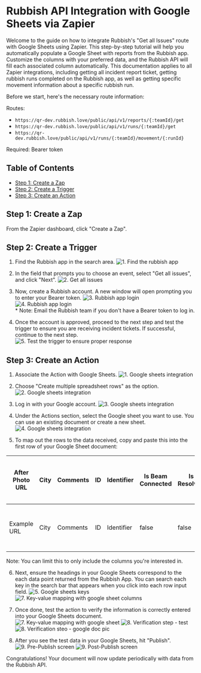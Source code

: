 # Rubbish API Integration with Google Sheets via Zapier

Welcome to the guide on how to integrate Rubbish's "Get all Issues" route with Google Sheets using Zapier. This step-by-step tutorial will help you automatically populate a Google Sheet with reports from the Rubbish app. Customize the columns with your preferred data, and the Rubbish API will fill each associated column automatically. This documentation applies to all Zapier integrations, including getting all incident report ticket, getting rubbish runs completed on the Rubbish app, as well as getting specific movement information about a specific rubbish run.

Before we start, here's the necessary route information:

Routes: 
- `https://qr-dev.rubbish.love/public/api/v1/reports/{:teamId}/get`
- `https://qr-dev.rubbish.love/public/api/v1/runs/{:teamId}/get`
- `https://qr-dev.rubbish.love/public/api/v1/runs/{:teamId}/movement/{:runId}`

Required: Bearer token

## Table of Contents

- [Step 1: Create a Zap](#create-zap)
- [Step 2: Create a Trigger](#create-trigger)
- [Step 3: Create an Action](#create-action)

<a name="create-zap"></a>

## Step 1: Create a Zap

From the Zapier dashboard, click "Create a Zap".

<a name="create-trigger"></a>

## Step 2: Create a Trigger

1. Find the Rubbish app in the search area.
   ![1. Find the rubbish app](./assets/step1.png)

2. In the field that prompts you to choose an event, select "Get all issues", and click "Next".
   ![2. Get all issues](./assets/step2.png)

3. Now, create a Rubbish account. A new window will open prompting you to enter your Bearer token.
   ![3. Rubbish app login](./assets/step3.png)
   ![4. Rubbish app login](./assets/step4.png)
   <br>\* Note: Email the Rubbish team if you don't have a Bearer token to log in.

4. Once the account is approved, proceed to the next step and test the trigger to ensure you are receiving incident tickets. If successful, continue to the next step.
   ![5. Test the trigger to ensure proper response](./assets/step5.png)

<a name="create-action"></a>

## Step 3: Create an Action

1. Associate the Action with Google Sheets.
   ![1. Google sheets integration](./assets/step6.png)

2. Choose "Create multiple spreadsheet rows" as the option.
   ![2. Google sheets integration](./assets/step7.png)

3. Log in with your Google account.
   ![3. Google sheets integration](./assets/step8.png)

4. Under the Actions section, select the Google sheet you want to use. You can use an existing document or create a new sheet.
   ![4. Google sheets integration](./assets/step9.png)

5. To map out the rows to the data received, copy and paste this into the first row of your Google Sheet document:

| After Photo URL | City | Comments | ID  | Identifier | Is Beam Connected | Is Resolved | Last Updated Server Time Stamp | Last Updated User Time Stamp | Lat | Location | Long | Model Version | Photo Story ID | Photo Submission State | Photo URL | Picked Up | Posted By User Role | Privacy Level | QR Code ID | Reported At  | Reported Time Stamp | Reporter Email | Rubbish Run ID | Rubbish Type | Rubbish Type ID | Rubbish Type Lower Case Search Identifier | Server Time Stamp  | State | Status | Street | Subscribe To Newsletter | Team Display Name | Team ID    | Total Number Of Items Tagged | User Agent | User IP Address | User Name | User Profile Photo URL | User Time Stamp |
| --------------- | ---- | -------- | --- | ---------- | ----------------- | ----------- | ------------------------------ | ---------------------------- | --- | -------- | ---- | ------------- | -------------- | ---------------------- | --------- | --------- | ------------------- | ------------- | ---------- | ------------ | ------------------- | -------------- | -------------- | ------------ | --------------- | ----------------------------------------- | ------------------ | ----- | ------ | ------ | ----------------------- | ----------------- | ---------- | ---------------------------- | ---------- | --------------- | --------- | ---------------------- | --------------- |
| Example URL     | City | Comments | ID  | Identifier | false             | false       | Example Time Stamp             | Example Time Stamp           | 0   | Location | 0    | 420           | Example ID     | awaitingReview         |           | false     | genericWeb          | privacyTeam   | NONE       | Example Time | Example Time        |                |                | Example Type | Example Type ID | example-type-lower-case-search-identifier | Example Time Stamp |       | Status | Street | false                   | Example Team      | Example ID | 1                            | Example UA | 12.34.56.78     |           |                        | Example Time    |

Note: You can limit this to only include the columns you're interested in.

6. Next, ensure the headings in your Google Sheets correspond to the each data point returned from the Rubbish App. You can search each key in the search bar that appears when you click into each row input field.
   ![5. Google sheets keys](./assets/correctly-mapped.png)
   ![7. Key-value mapping with google sheet columns](./assets/step11.png)

7. Once done, test the action to verify the information is correctly entered into your Google Sheets document.
   ![7. Key-value mapping with google sheet](./assets/step13.png)
   ![8. Verification step - test](./assets/step14.png)
   ![8. Verification steo - google doc pic](./assets/example-google-doc.png)

8. After you see the test data in your Google Sheets, hit "Publish".
   ![9. Pre-Publish screen](./assets/step15.png)
   ![9. Post-Publish screen](./assets/successfully-published.png)

Congratulations! Your document will now update periodically with data from the Rubbish API.
